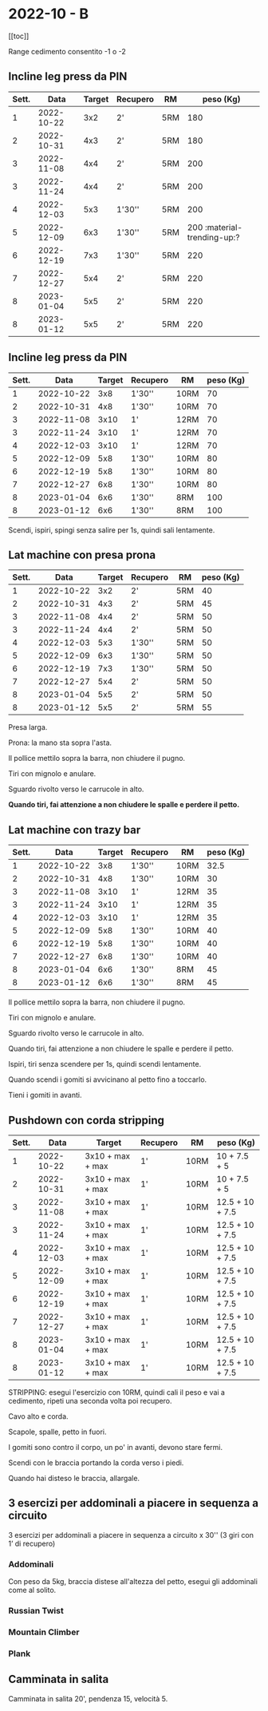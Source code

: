 # 2022-10 - B

[[toc]]

Range cedimento consentito -1 o -2 

## Incline leg press da PIN

| Sett. | Data       | Target | Recupero | RM  | peso (Kg) |
| ----- | ---------- | ------ | -------- | --- | --------- |
| 1 | 2022-10-22 |    3x2 | 2'       | 5RM |       180 |
| 2 | 2022-10-31 |    4x3 | 2'       | 5RM |       180 |
| 3 | 2022-11-08 |    4x4 | 2'       | 5RM |       200 |
| 3 | 2022-11-24 |    4x4 | 2'       | 5RM |       200 |
| 4 | 2022-12-03 |    5x3 | 1'30''   | 5RM |       200 |
| 5 | 2022-12-09 |    6x3 | 1'30''   | 5RM | 200 :material-trending-up:? |
| 6 | 2022-12-19 |    7x3 | 1'30''   | 5RM |       220 |
| 7 | 2022-12-27 |    5x4 | 2'       | 5RM |       220 |
| 8 | 2023-01-04 |    5x5 | 2'       | 5RM |       220 |
| 8 | 2023-01-12 |    5x5 | 2'       | 5RM |       220 |

## Incline leg press da PIN

| Sett. | Data       | Target | Recupero | RM   | peso (Kg) |
| ----- | ---------- | ------ | -------- | ---- | --------- |
| 1 | 2022-10-22 |    3x8 | 1'30''   | 10RM |        70 |
| 2 | 2022-10-31 |    4x8 | 1'30''   | 10RM |        70 |
| 3 | 2022-11-08 |   3x10 | 1'       | 12RM |        70 |
| 3 | 2022-11-24 |   3x10 | 1'       | 12RM |        70 |
| 4 | 2022-12-03 |   3x10 | 1'       | 12RM |        70 |
| 5 | 2022-12-09 |    5x8 | 1'30''   | 10RM |        80 |
| 6 | 2022-12-19 |    5x8 | 1'30''   | 10RM |        80 |
| 7 | 2022-12-27 |    6x8 | 1'30''   | 10RM |        80 |
| 8 | 2023-01-04 |    6x6 | 1'30''   |  8RM |       100 |
| 8 | 2023-01-12 |    6x6 | 1'30''   |  8RM |       100 |

Scendi, ispiri, spingi senza salire per 1s, quindi sali lentamente.

## Lat machine con presa prona

| Sett. | Data       | Target | Recupero | RM   | peso (Kg) |
| ----- | ---------- | ------ | -------- | ---- | --------- |
| 1 | 2022-10-22 |    3x2 | 2'       |  5RM |        40 |
| 2 | 2022-10-31 |    4x3 | 2'       |  5RM |        45 |
| 3 | 2022-11-08 |    4x4 | 2'       |  5RM |        50 |
| 3 | 2022-11-24 |    4x4 | 2'       |  5RM |        50 |
| 4 | 2022-12-03 |    5x3 | 1'30''   |  5RM |        50 |
| 5 | 2022-12-09 |    6x3 | 1'30''   |  5RM |        50 |
| 6 | 2022-12-19 |    7x3 | 1'30''   |  5RM |        50 |
| 7 | 2022-12-27 |    5x4 | 2'       |  5RM |        50 |
| 8 | 2023-01-04 |    5x5 | 2'       |  5RM |        50 |
| 8 | 2023-01-12 |    5x5 | 2'       |  5RM |        55 |

Presa larga.

Prona: la mano sta sopra l'asta.

Il pollice mettilo sopra la barra, non chiudere il pugno.

Tiri con mignolo e anulare.

Sguardo rivolto verso le carrucole in alto.

__Quando tiri, fai attenzione a non chiudere le spalle e perdere il petto.__

## Lat machine con trazy bar

| Sett. | Data       | Target | Recupero | RM   | peso (Kg) |
| ----- | ---------- | ------ | -------- | ---- | --------- |
| 1 | 2022-10-22 |    3x8 | 1'30''   | 10RM |      32.5 |
| 2 | 2022-10-31 |    4x8 | 1'30''   | 10RM |        30 |
| 3 | 2022-11-08 |   3x10 | 1'       | 12RM |        35 |
| 3 | 2022-11-24 |   3x10 | 1'       | 12RM |        35 |
| 4 | 2022-12-03 |   3x10 | 1'       | 12RM |        35 |
| 5 | 2022-12-09 |    5x8 | 1'30''   | 10RM |        40 |
| 6 | 2022-12-19 |    5x8 | 1'30''   | 10RM |        40 |
| 7 | 2022-12-27 |    6x8 | 1'30''   | 10RM |        40 |
| 8 | 2023-01-04 |    6x6 | 1'30''   |  8RM |        45 |
| 8 | 2023-01-12 |    6x6 | 1'30''   |  8RM |        45 |

Il pollice mettilo sopra la barra, non chiudere il pugno.

Tiri con mignolo e anulare.

Sguardo rivolto verso le carrucole in alto.

Quando tiri, fai attenzione a non chiudere le spalle e perdere il petto.

Ispiri, tiri senza scendere per 1s, quindi scendi lentamente.

Quando scendi i gomiti si avvicinano al petto fino a toccarlo.

Tieni i gomiti in avanti.

## Pushdown con corda stripping

| Sett. | Data       | Target              | Recupero | RM   | peso (Kg)    |
| ----- | ---------- | ------------------- | -------- | ---- | ------------ |
| 1 | 2022-10-22 |    3x10 + max + max | 1'       | 10RM | 10 + 7.5 + 5 |
| 2 | 2022-10-31 |    3x10 + max + max | 1'       | 10RM | 10 + 7.5 + 5 |
| 3 | 2022-11-08 |    3x10 + max + max | 1'       | 10RM | 12.5 + 10 + 7.5 |
| 3 | 2022-11-24 |    3x10 + max + max | 1'       | 10RM | 12.5 + 10 + 7.5 |
| 4 | 2022-12-03 |    3x10 + max + max | 1'       | 10RM | 12.5 + 10 + 7.5 |
| 5 | 2022-12-09 |    3x10 + max + max | 1'       | 10RM | 12.5 + 10 + 7.5 |
| 6 | 2022-12-19 |    3x10 + max + max | 1'       | 10RM | 12.5 + 10 + 7.5 |
| 7 | 2022-12-27 |    3x10 + max + max | 1'       | 10RM | 12.5 + 10 + 7.5 |
| 8 | 2023-01-04 |    3x10 + max + max | 1'       | 10RM | 12.5 + 10 + 7.5 |
| 8 | 2023-01-12 |    3x10 + max + max | 1'       | 10RM | 12.5 + 10 + 7.5 |

STRIPPING: esegui l'esercizio con 10RM, quindi cali il peso e vai a cedimento, ripeti una seconda volta poi recupero.

Cavo alto e corda.

Scapole, spalle, petto in fuori.

I gomiti sono contro il corpo, un po' in avanti, devono stare fermi.

Scendi con le braccia portando la corda verso i piedi.

Quando hai disteso le braccia, allargale.

## 3 esercizi per addominali a piacere in sequenza a circuito

3 esercizi per addominali a piacere in sequenza a circuito x 30'' (3 giri con 1’ di recupero)

### Addominali

Con peso da 5kg, braccia distese all'altezza del petto, esegui gli addominali come al solito.

### Russian Twist

### Mountain Climber

### Plank

## Camminata in salita

Camminata in salita 20', pendenza 15, velocità 5.